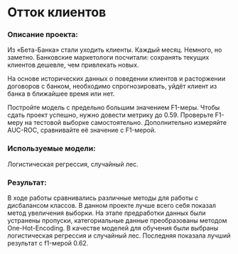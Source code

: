 # Отток клиентов

### Описание проекта:

 Из «Бета-Банка» стали уходить клиенты. Каждый месяц. Немного, но заметно. Банковские маркетологи посчитали: сохранять текущих клиентов дешевле, чем привлекать новых.

 На основе исторических данных о поведении клиентов и расторжении договоров с банком, необходимо спрогнозировать, уйдёт клиент из банка в ближайшее время или нет. 

 Постройте модель с предельно большим значением F1-меры. Чтобы сдать проект успешно, нужно довести метрику до 0.59. Проверьте F1-меру на тестовой выборке самостоятельно.
Дополнительно измеряйте AUC-ROC, сравнивайте её значение с F1-мерой.

### Используемые модели:

Логистическая регрессия, случайный лес.

### Результат:

 В ходе работы сравнивались различные методы для работы с дисбалансом классов. В данном проекте лучше всего себя показал метод увеличения выборки. На этапе предработки данных были устранены пропуски, категориальные данные преобразованы методом One-Hot-Encoding. В качестве моделей для обучения были выбраны логистическая регрессия и случайный лес. Последняя показала лучший результат с f1-мерой 0.62.

